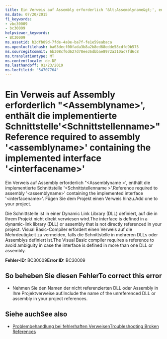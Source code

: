 ```yaml
---
title: Ein Verweis auf Assembly erforderlich "&lt;Assemblyname&gt;', enthält die implementierte Schnittstelle'&lt;Schnittstellenname&gt;"
ms.date: 07/20/2015
f1_keywords:
- vbc30009
- bc30009
helpviewer_keywords:
- BC30009
ms.assetid: b2dfb89d-7fde-4a8e-ba7f-fe1e59eabaca
ms.openlocfilehash: ba63decf00fada3b8a2b8ed68edde58cdfd9b575
ms.sourcegitcommit: 6b308cf6d627d78ee36dbbae8972a310ac7fd6c8
ms.translationtype: MT
ms.contentlocale: de-DE
ms.lasthandoff: 01/23/2019
ms.locfileid: "54707764"
---
```

# <a name="reference-required-to-assembly-ltassemblynamegt-containing-the-implemented-interface-ltinterfacenamegt"></a><span data-ttu-id="58fa8-102">Ein Verweis auf Assembly erforderlich "&lt;Assemblyname&gt;', enthält die implementierte Schnittstelle'&lt;Schnittstellenname&gt;"</span><span class="sxs-lookup"><span data-stu-id="58fa8-102">Reference required to assembly '&lt;assemblyname&gt;' containing the implemented interface '&lt;interfacename&gt;'</span></span>
<span data-ttu-id="58fa8-103">Ein Verweis auf Assembly erforderlich "\<Assemblyname >', enthält die implementierte Schnittstelle '\<Schnittstellenname >'.</span><span class="sxs-lookup"><span data-stu-id="58fa8-103">Reference required to assembly '\<assemblyname>' containing the implemented interface '\<interfacename>'.</span></span> <span data-ttu-id="58fa8-104">Fügen Sie dem Projekt einen Verweis hinzu.</span><span class="sxs-lookup"><span data-stu-id="58fa8-104">Add one to your project.</span></span>  
  
 <span data-ttu-id="58fa8-105">Die Schnittstelle ist in einer Dynamic Link Library (DLL) definiert, auf die in Ihrem Projekt nicht direkt verwiesen wird.</span><span class="sxs-lookup"><span data-stu-id="58fa8-105">The interface is defined in a dynamic-link library (DLL) or assembly that is not directly referenced in your project.</span></span> <span data-ttu-id="58fa8-106">Visual Basic-Compiler erfordert einen Verweis auf die Mehrdeutigkeit zu vermeiden, falls die Schnittstelle in mehreren DLLs oder Assemblys definiert ist.</span><span class="sxs-lookup"><span data-stu-id="58fa8-106">The Visual Basic compiler requires a reference to avoid ambiguity in case the interface is defined in more than one DLL or assembly.</span></span>  
  
 <span data-ttu-id="58fa8-107">**Fehler-ID:** BC30009</span><span class="sxs-lookup"><span data-stu-id="58fa8-107">**Error ID:** BC30009</span></span>  
  
## <a name="to-correct-this-error"></a><span data-ttu-id="58fa8-108">So beheben Sie diesen Fehler</span><span class="sxs-lookup"><span data-stu-id="58fa8-108">To correct this error</span></span>  
  
-   <span data-ttu-id="58fa8-109">Nehmen Sie den Namen der nicht referenzierten DLL oder Assembly in Ihre Projektverweise auf.</span><span class="sxs-lookup"><span data-stu-id="58fa8-109">Include the name of the unreferenced DLL or assembly in your project references.</span></span>  
  
## <a name="see-also"></a><span data-ttu-id="58fa8-110">Siehe auch</span><span class="sxs-lookup"><span data-stu-id="58fa8-110">See also</span></span>

- [<span data-ttu-id="58fa8-111">Problembehandlung bei fehlerhaften Verweisen</span><span class="sxs-lookup"><span data-stu-id="58fa8-111">Troubleshooting Broken References</span></span>](/visualstudio/ide/troubleshooting-broken-references)
